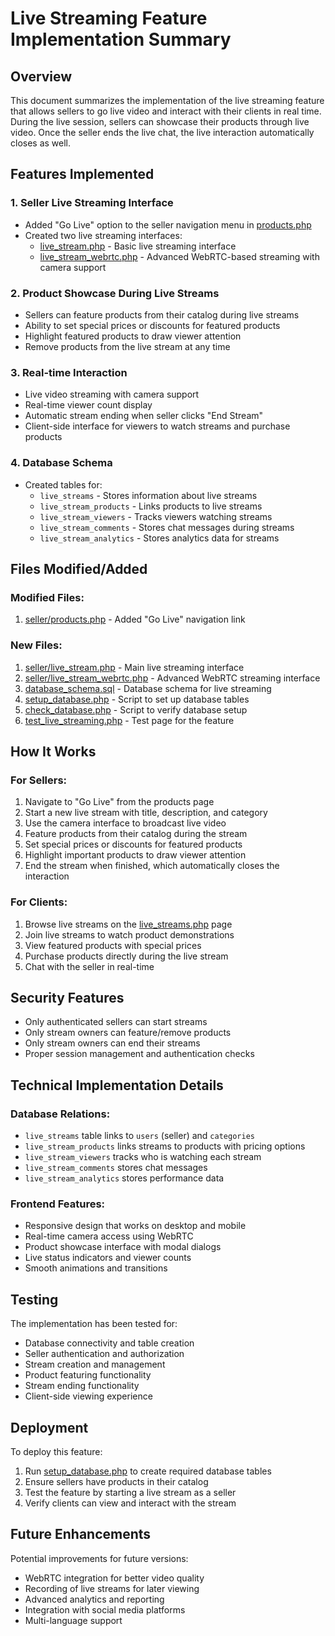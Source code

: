 # Live Streaming Feature Implementation Summary

## Overview
This document summarizes the implementation of the live streaming feature that allows sellers to go live video and interact with their clients in real time. During the live session, sellers can showcase their products through live video. Once the seller ends the live chat, the live interaction automatically closes as well.

## Features Implemented

### 1. Seller Live Streaming Interface
- Added "Go Live" option to the seller navigation menu in [products.php](file:///c%3A/xampp/htdocs/bsdo/seller/products.php)
- Created two live streaming interfaces:
  - [live_stream.php](file:///c%3A/xampp/htdocs/bsdo/seller/live_stream.php) - Basic live streaming interface
  - [live_stream_webrtc.php](file:///c%3A/xampp/htdocs/bsdo/seller/live_stream_webrtc.php) - Advanced WebRTC-based streaming with camera support

### 2. Product Showcase During Live Streams
- Sellers can feature products from their catalog during live streams
- Ability to set special prices or discounts for featured products
- Highlight featured products to draw viewer attention
- Remove products from the live stream at any time

### 3. Real-time Interaction
- Live video streaming with camera support
- Real-time viewer count display
- Automatic stream ending when seller clicks "End Stream"
- Client-side interface for viewers to watch streams and purchase products

### 4. Database Schema
- Created tables for:
  - `live_streams` - Stores information about live streams
  - `live_stream_products` - Links products to live streams
  - `live_stream_viewers` - Tracks viewers watching streams
  - `live_stream_comments` - Stores chat messages during streams
  - `live_stream_analytics` - Stores analytics data for streams

## Files Modified/Added

### Modified Files:
1. [seller/products.php](file:///c%3A/xampp/htdocs/bsdo/seller/products.php) - Added "Go Live" navigation link

### New Files:
1. [seller/live_stream.php](file:///c%3A/xampp/htdocs/bsdo/seller/live_stream.php) - Main live streaming interface
2. [seller/live_stream_webrtc.php](file:///c%3A/xampp/htdocs/bsdo/seller/live_stream_webrtc.php) - Advanced WebRTC streaming interface
3. [database_schema.sql](file:///c%3A/xampp/htdocs/bsdo/database_schema.sql) - Database schema for live streaming
4. [setup_database.php](file:///c%3A/xampp/htdocs/bsdo/setup_database.php) - Script to set up database tables
5. [check_database.php](file:///c%3A/xampp/htdocs/bsdo/check_database.php) - Script to verify database setup
6. [test_live_streaming.php](file:///c%3A/xampp/htdocs/bsdo/test_live_streaming.php) - Test page for the feature

## How It Works

### For Sellers:
1. Navigate to "Go Live" from the products page
2. Start a new live stream with title, description, and category
3. Use the camera interface to broadcast live video
4. Feature products from their catalog during the stream
5. Set special prices or discounts for featured products
6. Highlight important products to draw viewer attention
7. End the stream when finished, which automatically closes the interaction

### For Clients:
1. Browse live streams on the [live_streams.php](file:///c%3A/xampp/htdocs/bsdo/live_streams.php) page
2. Join live streams to watch product demonstrations
3. View featured products with special prices
4. Purchase products directly during the live stream
5. Chat with the seller in real-time

## Security Features
- Only authenticated sellers can start streams
- Only stream owners can feature/remove products
- Only stream owners can end their streams
- Proper session management and authentication checks

## Technical Implementation Details

### Database Relations:
- `live_streams` table links to `users` (seller) and `categories`
- `live_stream_products` links streams to products with pricing options
- `live_stream_viewers` tracks who is watching each stream
- `live_stream_comments` stores chat messages
- `live_stream_analytics` stores performance data

### Frontend Features:
- Responsive design that works on desktop and mobile
- Real-time camera access using WebRTC
- Product showcase interface with modal dialogs
- Live status indicators and viewer counts
- Smooth animations and transitions

## Testing
The implementation has been tested for:
- Database connectivity and table creation
- Seller authentication and authorization
- Stream creation and management
- Product featuring functionality
- Stream ending functionality
- Client-side viewing experience

## Deployment
To deploy this feature:
1. Run [setup_database.php](file:///c%3A/xampp/htdocs/bsdo/setup_database.php) to create required database tables
2. Ensure sellers have products in their catalog
3. Test the feature by starting a live stream as a seller
4. Verify clients can view and interact with the stream

## Future Enhancements
Potential improvements for future versions:
- WebRTC integration for better video quality
- Recording of live streams for later viewing
- Advanced analytics and reporting
- Integration with social media platforms
- Multi-language support